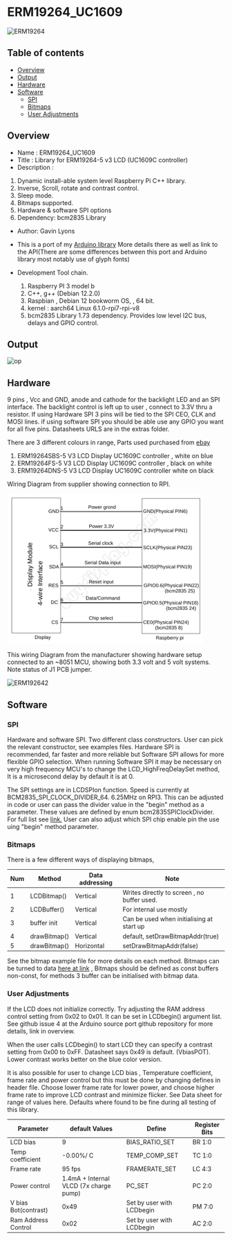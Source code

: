 # ERM19264_UC1609

![ ERM19264 ](https://github.com/gavinlyonsrepo/ERM19264_UC1609/blob/main/extras/image/color.jpg)

## Table of contents

  * [Overview](#overview)
  * [Output](#output)
  * [Hardware](#hardware)
  * [Software](#software)
	* [SPI](#spi)
	* [Bitmaps](#bitmaps)
	* [User Adjustments](#user-adjustments)


## Overview

* Name : ERM19264_UC1609
* Title : Library for ERM19264-5 v3 LCD (UC1609C controller)
* Description :

1. Dynamic install-able system level Raspberry Pi C++ library.
2. Inverse, Scroll, rotate and contrast control.
3. Sleep mode.
4. Bitmaps supported.
5. Hardware & software SPI options
6. Dependency: bcm2835 Library

* Author: Gavin Lyons

* This is a port of my [Arduino library](https://github.com/gavinlyonsrepo/ERM19264_UC1609)
    More details there as well as link to the API(There are some differences between this port and Arduino library most notably use of glyph fonts)

* Development Tool chain. 
	1. Raspberry PI 3 model b
	2. C++, g++ (Debian 12.2.0) 
	3. Raspbian , Debian 12 bookworm OS, , 64 bit.
	4. kernel : aarch64 Linux 6.1.0-rpi7-rpi-v8
	5. bcm2835 Library 1.73 dependency. Provides low level I2C bus, delays and GPIO control.

## Output

![ op ](https://github.com/gavinlyonsrepo/Display_Lib_RPI/blob/main/extra/images/1.jpg)


## Hardware

9 pins , Vcc and GND, anode and cathode for the backlight LED and an SPI interface.
The backlight control is left up to user , connect to 3.3V thru a resistor.
If using Hardware SPI 3 pins will be tied to the SPI CEO, CLK and MOSI lines. if using software SPI you should be able use any GPIO you want for all five pins. Datasheets URLS are in the extras folder.

There are 3 different colours in range, Parts used purchased from [ebay](https://www.ebay.ie/itm/2-inch-White-192x64-Graphic-LCD-Display-Module-UC1609-SPI-for-Arduino/293617684779?hash=item445cfa512b:g:10MAAOSwYV9e6xsi)

1. ERM19264SBS-5 V3 LCD Display UC1609C controller ,  white on blue
2. ERM19264FS-5 V3 LCD Display  UC1609C controller , black on white
3. ERM19264DNS-5 V3 LCD Display  UC1609C controller white on black

Wiring Diagram from supplier showing connection to RPI.

![ ERM19264 ](https://github.com/gavinlyonsrepo/ERM19264_UC1609_RPI/blob/main/extras/image/wiring.png)

This wiring Diagram from the manufacturer showing hardware setup connected to an ~8051 MCU, showing both 3.3 volt and 5 volt systems.
Note status of J1 PCB jumper.

![ ERM192642 ](https://github.com/gavinlyonsrepo/ERM19264_UC1609/blob/main/extras/image/connect.jpg)

## Software

### SPI

Hardware and software SPI. Two different class constructors. User can pick the relevant constructor, 
see examples files. Hardware SPI is recommended, far faster and more reliable but Software SPI allows 
for more flexible GPIO selection. When running Software SPI it may be necessary on very high 
frequency MCU's to change the LCD_HighFreqDelaySet method, It is a microsecond delay by default it is at 0.

The SPI settings are in LCDSPIon function.
Speed is currently at BCM2835_SPI_CLOCK_DIVIDER_64. 
6.25MHz on RPI3. This can be adjusted in code or user can pass 
the divider value in the "begin" method as a parameter. These values are
defined by enum bcm2835SPIClockDivider. For full list see
[link.](http://www.airspayce.com/mikem/bcm2835/group__constants.html#gaf2e0ca069b8caef24602a02e8a00884e)
User can also adjust which SPI chip enable pin the use uing "begin" method parameter.

### Bitmaps

There is a few different ways of displaying bitmaps, 

| Num | Method | Data addressing | Note |
| ------ | ------ |  ------ |  ------ |  
| 1 | LCDBitmap() |  Vertical | Writes directly to screen , no buffer used. | 
| 2 | LCDBuffer() |   Vertical  | For internal use mostly | 
| 3 | buffer init  |  Vertical  |  Can be used when initialising  at start up| 
| 4 | drawBitmap() | Vertical | default,  setDrawBitmapAddr(true) | 
| 5 | drawBitmap() |   Horizontal | setDrawBitmapAddr(false) |

See the bitmap example file for more details on each method. Bitmaps can be turned to data [here at link]( https://javl.github.io/image2cpp/) , Bitmaps should be defined as const  buffers non-const, for methods 3 buffer can be initialised with bitmap data.

### User Adjustments

If the LCD does not initialize correctly. 
Try adjusting the RAM address control setting from 0x02 to 0x01. It can be set in LCDbegin() argument list.
See github issue 4 at the Arduino source port github repository for more details, link in overview.

When the user calls LCDbegin() to start LCD they can specify a contrast setting from 0x00 to 0xFF.
Datasheet says 0x49 is default. (VbiasPOT). Lower contrast works better on the blue color version.

It is also possible for user to change LCD bias ,  Temperature coefficient, frame rate and power control but this must be done by changing defines in header file. Choose lower frame rate for lower power, and choose higher frame rate to improve LCD contrast and minimize flicker. See Data sheet for range of values here. Defaults where found to be fine during all testing of this library.

| Parameter | default Values |  Define | Register Bits|
| ------ | ------ |  ------ | ------ |
| LCD bias |  9 | BIAS_RATIO_SET | BR 1:0 |
| Temp coefficient | -0.00%/ C |  TEMP_COMP_SET | TC 1:0  |
| Frame rate | 95 fps |  FRAMERATE_SET |  LC 4:3 |
| Power control | 1.4mA + Internal VLCD (7x charge pump) |  PC_SET | PC 2:0 |
| V bias Bot(contrast) | 0x49 |  Set by user with LCDbegin | PM 7:0 |
| Ram Address Control | 0x02 |  Set by user with LCDbegin  | AC 2:0 |
